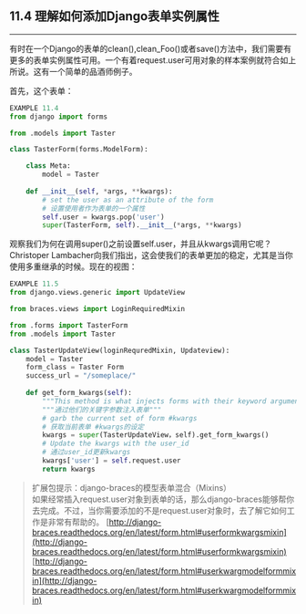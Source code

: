 ﻿## 11.4 理解如何添加Django表单实例属性

---

有时在一个Django的表单的clean(),clean_Foo()或者save()方法中，我们需要有更多的表单实例属性可用。一个有着request.user可用对象的样本案例就符合如上所说。这有一个简单的品酒师例子。

首先，这个表单：
```python
EXAMPLE 11.4
from django import forms

from .models import Taster

class TasterForm(forms.ModelForm):

    class Meta:
        model = Taster
    
    def __init__(self, *args, **kwargs):
        # set the user as an attribute of the form
        # 设置使用者作为表单的一个属性
        self.user = kwargs.pop('user')
        super(TasterForm, self).__init__(*args, **kwargs)
```

观察我们为何在调用super()之前设置self.user，并且从kwargs调用它呢？Christoper Lambacher向我们指出，这会使我们的表单更加的稳定，尤其是当你使用多重继承的时候。现在的视图：

```python
EXAMPLE 11.5
from django.views.generic import UpdateView

from braces.views import LoginRequiredMixin

from .forms import TasterForm
from .models import Taster

class TasterUpdateView(loginRequredMixin, Updateview):
    model = Taster
    form_class = Taster Form
    success_url = "/someplace/"
    
    def get_form_kwargs(self):
        """This method is what injects forms with their keyword arguments."""
        """通过他们的关键字参数注入表单"""
        # garb the current set of form #kwargs
        # 获取当前表单 #kwargs的设定
        kwargs = super(TasterUpdateView，self).get_form_kwargs()
        # Update the kwargs with the user_id
        # 通过user_id更新kwargs
        kwargs['user'] = self.request.user
        return kwargs
```

> 扩展包提示：django-braces的模型表单混合（Mixins）
<br />如果经常插入request.user对象到表单的话，那么django-braces能够帮你去完成。不过，当你需要添加的不是request.user对象时，去了解它如何工作是非常有帮助的。
[http://django-braces.readthedocs.org/en/latest/form.html#userformkwargsmixin](http://django-braces.readthedocs.org/en/latest/form.html#userformkwargsmixin)
[http://django-braces.readthedocs.org/en/latest/form.html#userkwargmodelformmixin](http://django-braces.readthedocs.org/en/latest/form.html#userkwargmodelformmixin)


